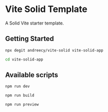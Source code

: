 # Vite Solid Template

A Solid Vite starter template.

## Getting Started

```bash
npx degit andreecy/vite-solid vite-solid-app

cd vite-solid-app
```

## Available scripts

```bash
npm run dev
```

```bash
npm run build
```

```bash
npm run preview
```
